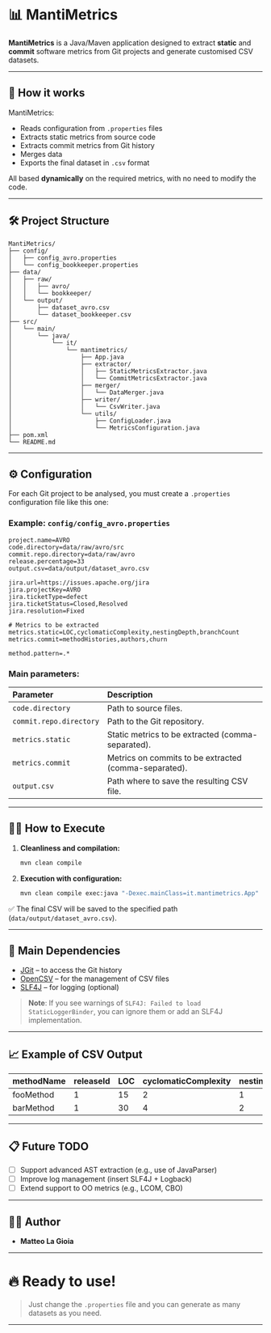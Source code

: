 # 📊 MantiMetrics

**MantiMetrics** is a Java/Maven application designed to extract **static** and **commit** software metrics from Git projects and generate customised CSV datasets.

---

## 🚀 How it works

MantiMetrics:
- Reads configuration from `.properties` files
- Extracts static metrics from source code
- Extracts commit metrics from Git history
- Merges data
- Exports the final dataset in `.csv` format

All based **dynamically** on the required metrics, with no need to modify the code.

---

## 🛠️ Project Structure

```
MantiMetrics/
├── config/
│   ├── config_avro.properties
│   └── config_bookkeeper.properties
├── data/
│   ├── raw/
│   │   ├── avro/
│   │   └── bookkeeper/
│   └── output/
│       ├── dataset_avro.csv
│       └── dataset_bookkeeper.csv
├── src/
│   └── main/
│       └── java/
│           └── it/
│               └── mantimetrics/
│                   ├── App.java
│                   ├── extractor/
│                   │   ├── StaticMetricsExtractor.java
│                   │   └── CommitMetricsExtractor.java
│                   ├── merger/
│                   │   └── DataMerger.java
│                   ├── writer/
│                   │   └── CsvWriter.java
│                   └── utils/
│                       ├── ConfigLoader.java
│                       └── MetricsConfiguration.java
├── pom.xml
└── README.md
```

---

## ⚙️ Configuration

For each Git project to be analysed, you must create a `.properties` configuration file like this one:

### Example: `config/config_avro.properties`

```properties
project.name=AVRO
code.directory=data/raw/avro/src
commit.repo.directory=data/raw/avro
release.percentage=33
output.csv=data/output/dataset_avro.csv

jira.url=https://issues.apache.org/jira
jira.projectKey=AVRO
jira.ticketType=defect
jira.ticketStatus=Closed,Resolved
jira.resolution=Fixed

# Metrics to be extracted
metrics.static=LOC,cyclomaticComplexity,nestingDepth,branchCount
metrics.commit=methodHistories,authors,churn

method.pattern=.*
```

### Main parameters:

| Parameter | Description |
|:----------|:------------|
| `code.directory` | Path to source files. |
| `commit.repo.directory` | Path to the Git repository. |
| `metrics.static` | Static metrics to be extracted (comma-separated). |
| `metrics.commit` | Metrics on commits to be extracted (comma-separated). |
| `output.csv` | Path where to save the resulting CSV file. |

---

## 🏃‍♂️ How to Execute

1. **Cleanliness and compilation:**
   ```bash
   mvn clean compile
   ```

2. **Execution with configuration:**
   ```bash
   mvn clean compile exec:java "-Dexec.mainClass=it.mantimetrics.App" "-Dexec.args=config/config_avro.properties"
   ```

✅ The final CSV will be saved to the specified path (`data/output/dataset_avro.csv`).

---

## 🧩 Main Dependencies

- [JGit](https://www.eclipse.org/jgit/) – to access the Git history
- [OpenCSV](http://opencsv.sourceforge.net/) – for the management of CSV files
- [SLF4J](http://www.slf4j.org/) – for logging (optional)

> **Note**: If you see warnings of `SLF4J: Failed to load StaticLoggerBinder`, you can ignore them or add an SLF4J implementation.

---

## 📈 Example of CSV Output

| methodName | releaseId | LOC | cyclomaticComplexity | nestingDepth | branchCount | methodHistories | authors | churn |
|:-----------|:----------|:----|:---------------------|:-------------|:------------|:----------------|:--------|:------|
| fooMethod  | 1         | 15  | 2                    | 1            | 1           | 3               | 2       | 45    |
| barMethod  | 1         | 30  | 4                    | 2            | 3           | 5               | 4       | 60    |

---

## 📋 Future TODO

- [ ] Support advanced AST extraction (e.g., use of JavaParser)
- [ ] Improve log management (insert SLF4J + Logback)
- [ ] Extend support to OO metrics (e.g., LCOM, CBO)

---

## 👨‍💻 Author

- **Matteo La Gioia**

---

# 🔥 Ready to use!
> Just change the `.properties` file and you can generate as many datasets as you need.

---